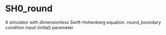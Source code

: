 # SH0_round
A simulator with dimensionless Swift-Hohenberg equation.
round_boundary condition
input 
(initial)
parameter
